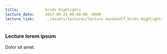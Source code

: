 ```yaml
---
title:            Grids Highlights
lecture_date:     2017-09-25 00:00:00 -0500
lecture_link:     ../assets/lectures/lecture-4andahalf_Grids-Highlights.pdf
---
```

### Lecture lorem ipsum

Dolor sit amet.
